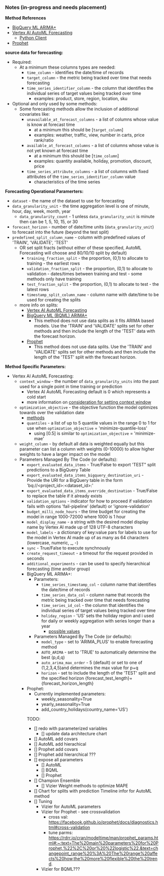 ### Notes (in-progress and needs placement)

**Method References**

- [BigQuery ML ARIMA+](https://cloud.google.com/bigquery-ml/docs/reference/standard-sql/bigqueryml-syntax-create-time-series)
- [Vertex AI AutoML Forecasting](https://cloud.google.com/vertex-ai/docs/tabular-data/forecasting/overview)
    - [Python Client](https://cloud.google.com/python/docs/reference/aiplatform/latest/google.cloud.aiplatform.AutoMLForecastingTrainingJob)
- [Prophet](https://facebook.github.io/prophet/docs/quick_start.html#python-api)

**source data for forecasting:**

- Required:
    - At a minimum these columns types are needed:
        - `time_column` - identifies the date/time of records
        - `target_column` - the metric being tracked over time that needs forecasting
        - `time_series_identifier_column` - the column that identifies the individual series of target values being tracked over time
            - examples: product, store, region, location, sku
- Optional and only used by some methods:
    - Some forecasting methods allow the inclusion of additional covariates like:
        - `unavailable_at_forecast_columns` - a list of columns whose value is know at forecast time
            - at a minimum this should be [`target_column`]
            - examples: weather, traffic, view, number in carts, price rank/ratio
        - `available_at_forecast_columns` - a list of columns whose value is not yet known at forecast time
            - at a minimum this should be [`time_column`]
            - examples: quantity available, holiday, promotion, discount, price
        - `time_series_attribute_columns` - a list of columns with fixed attributes of the `time_series_identifier_column` value
            - characteristics of the time series

**Forecasting Operational Paramerters:**

- `dataset` - the name of the dataset to use for forecasting
- `data_granularity_unit` - the time aggregation level is one of minute, hour, day, week, month, year
    - `data_granularity_count` - 1 unless `data_granularity_unit` is minute then can be 1, 5, 10, 15, or 30
- `forecast_horizon` - number of date/time units (`data_granularity_unit`) to forecast into the future (beyond the test split)
- `predefined_split_column_name` - column with predefined values of 'TRAIN', 'VALIDATE', 'TEST'
    - OR set split fracts (without either of these specified, AutoML Forecasting will choose and 80/10/10 split by default)
        - `training_fraction_split` - the proportion, (0,1) to allocate to training - the earliest rows
        - `validation_fraction_split` - the proportion, (0,1) to allocate to validation - dates/times between training and test - some methods only have training
        - `test_fraction_split` - the proportion, (0,1) to allocate to test - the latest rows
        - `timestamp_split_column_name` - column name with date/time to be used for creating the splits
     - more info on splits:
         - [Vertex AI AutoML Forecasting](https://cloud.google.com/vertex-ai/docs/tabular-data/forecasting/prepare-data#split)
         - [BigQuery ML (BQML) ARIMA+](https://cloud.google.com/bigquery-ml/docs/reference/standard-sql/bigqueryml-syntax-create-time-series)
             - This method does not use data splits as it fits ARIMA based models.  Use the 'TRAIN' and 'VALIDATE' splits set for other methods and then include the length of the 'TEST' data with the forecast horizon.
         - [Prophet](https://facebook.github.io/prophet/docs/quick_start.html#python-api)
             - This method does not use data splits.  Use the 'TRAIN' and 'VALIDATE' splits set for other methods and then include the length of the 'TEST' split with the forecast horizon.
    
**Method Specific Parameters:**

- Vertex AI AutoML Forecasting:
    - `context_window` - the number of `data_granularity_units` into the past used for a single point in time training or prediction
        - Vertex AI AutoML Forecasting default is 0 which represents a cold start
        - more information on [consideration for setting context window](https://cloud.google.com/vertex-ai/docs/datasets/bp-tabular#context-window)
    - `optimization_objective` - the objective function the model optimizes towards over the validation date
        - [methods](https://cloud.google.com/vertex-ai/docs/tabular-data/forecasting/train-automl-model#optimization_objectives_for_tabular_automl_forecast_models)
        - `quantiles` - a list of up to 5 quantile values in the range 0 to 1 for use when `optimzation_objective` = 'minimize-quantile-loss' 
            - using [0.5] is similar to `optimization_objective` = 'minimize-mae'
    - `weight_column` - by default all data is weighted equally but this parameter can list a column with weights (0-10000) to allow higher weights to have a larger impact on the model
    - Parameters Managed By The Code (or defaults):
        - `export_evaluated_data_items` - True/False to export 'TEST" split predictions to a BigQuery Table
        - `export_evaluated_data_items_bigquery_destination_uri` - Provide the URI for a BigQuery table in the form 'bq://<project_id>:<dataset_id>:<table>'
        - `export_evaluated_data_items_override_destination` - True/False to replace the table if it already exists
        - `validation_options` - indicator for how to proceed if validation fails with options 'fail-pipeline' (default) or 'ignore-validation'
        - `budget_milli_node_hours` - the time budget for creating the model in range 1000-72000 where 1000 is 1 hour
        - `model_display_name` - a string with the desired model display name by Vertex AI made up of 128 UTF-8 characters
        - `model_labels` - a dictionary of key:value pars for labels to use for the model in Vertex AI made up of as many as 64 characters (lowercase, numeric, _, -)
        - `sync` - True/False to execute synchnously
        - `create_request_timeout` - a timeout for the request provided in seconds
    - `additional_experiments` - can be used to specify hierarchical forecasting (time and/or group)
- BigQuery ML ARIMA+:
    - Parameters:
        - `time_series_timestamp_col` - column name that identifies the date/time of records
        - `time_series_data_col` -  column name that records the metric being tracked over time that needs forecasting
        - `time_series_id_col` - the column that identifies the individual series of target values being tracked over time 
        - `holiday_region` - 'US' sets the holiday region and i used for daily or weekly aggregation with series longer than a year
            - [possible values](https://cloud.google.com/bigquery-ml/docs/reference/standard-sql/bigqueryml-syntax-create-time-series#holiday_region)
    - Parameters Managed By The Code (or defaults):
        - `model_type` - set to 'ARIMA_PLUS' to enable forecasting method
        - `AUTO_ARIMA` - set to 'TRUE' to automatically determine the best (p,d,q) 
        - `auto_arima_max_order` - 5 (default) or set to one of (1,2,3,4,5)and determines the max value for p+q
        - `horizon` - set to include the length of the 'TEST' split and the specified horizon {forecast_test_length}+{forecast_horizon_length}
- Prophet:
    - Currently implemented parameters:
        - weekly_seasonality=True
        - yearly_seasonality=True
        - add_country_holidays(country_name='US')
    


    
TODO:
- [] redo with parameterized variables
    - [] update data architecture chart
- [] AutoML add covars
- [] AutoML add hierachical
- [] Prophet add covars
- [] Prophet add hierarchical ???
- [] expose all parameters
    - [] AutoML
    - [] BQML
    - [] Prophet
- [] Champion Ensemble
    - [] Vizier Weight methods to optimize MAPE
- [] Chart for splits with prediction Timeline infor for AutoML method
- [] Tuning
    - Vizier for AutoML parameters
    - Vizier for Prophet - see crossvalidation 
        - cross val: https://facebook.github.io/prophet/docs/diagnostics.html#cross-validation
        - tune parms: https://rdrr.io/cran/modeltime/man/prophet_params.html#:~:text=The%20main%20parameters%20for%20Prophet,%22%2C%20or%20%22logistic%22.&text=changepoint_range%20%3A%20The%20range%20affects%20how,the%20more%20flexible%20the%20trend.
    - Vizier for BQML???
    
